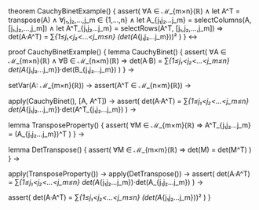 theorem CauchyBinetExample() {
  assert(
    ∀A ∈ ℳ_{m×n}(ℝ) ∧
    let A^T = transpose(A) ∧
    ∀j₁,j₂,...,j_m ∈ {1,...,n} ∧
    let A_{j₁j₂...j_m} = selectColumns(A, [j₁,j₂,...,j_m]) ∧
    let A^T_{j₁j₂...j_m} = selectRows(A^T, [j₁,j₂,...,j_m]) 
    ⇒
    det(A·A^T) = ∑_{1≤j₁<j₂<...<j_m≤n} (det(A_{j₁j₂...j_m}))²
  )
} ↔

proof CauchyBinetExample() {
  lemma CauchyBinet() {
    assert(
      ∀A ∈ ℳ_{m×n}(ℝ) ∧ ∀B ∈ ℳ_{n×m}(ℝ) ⇒
      det(A·B) = ∑_{1≤j₁<j₂<...<j_m≤n} det(A_{j₁j₂...j_m})·det(B_{j₁j₂...j_m})
    )
  } →

  setVar(A: ℳ_{m×n}(ℝ)) →
  assert(A^T ∈ ℳ_{n×m}(ℝ)) →
  
  apply(CauchyBinet(), [A, A^T]) →
  assert(
    det(A·A^T) = ∑_{1≤j₁<j₂<...<j_m≤n} det(A_{j₁j₂...j_m})·det(A^T_{j₁j₂...j_m})
  ) →
  
  lemma TransposeProperty() {
    assert(
      ∀M ∈ ℳ_{m×m}(ℝ) ⇒ 
      A^T_{j₁j₂...j_m} = (A_{j₁j₂...j_m})^T
    )
  } →
  
  lemma DetTranspose() {
    assert(
      ∀M ∈ ℳ_{m×m}(ℝ) ⇒
      det(M) = det(M^T)
    )
  } →
  
  apply(TransposeProperty()) →
  apply(DetTranspose()) →
  assert(
    det(A·A^T) = ∑_{1≤j₁<j₂<...<j_m≤n} det(A_{j₁j₂...j_m})·det(A_{j₁j₂...j_m})
  ) →
  
  assert(
    det(A·A^T) = ∑_{1≤j₁<j₂<...<j_m≤n} (det(A_{j₁j₂...j_m}))²
  )
}